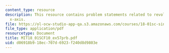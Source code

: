 ```yaml
---
content_type: resource
description: This resource contains problem statements related to revolution about
  x-axis.
file: https://ol-ocw-studio-app-qa.s3.amazonaws.com/courses/18-01sc-single-variable-calculus-fall-2010/d06918b918ec707d6923f240d8d9803e_MIT18_01SCF10_ex57prb.pdf
file_type: application/pdf
resourcetype: Document
title: MIT18_01SCF10_ex57prb.pdf
uid: d06918b9-18ec-707d-6923-f240d8d9803e
---
```

